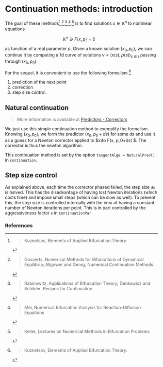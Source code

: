 # Continuation methods: introduction

The goal of these methods[^Kuz],[^Govaerts],[^Rabinowitz],[^Mei],[^Keller] is to find solutions $x\in\mathbb R^n$ to nonlinear equations

$$\mathbb R^n\ni F(x,p) = 0 \quad\tag{E}$$

as function of a real parameter $p$. Given a known solution $(x_0,p_0)$, we can continue it by computing a 1d curve of solutions $\gamma = (x(s),p(s))_{s\in I}$ passing through $(x_0,p_0)$.

For the sequel, it is convenient to use the following formalism [^Kuz]

1. prediction of the next point
2. correction
3. step size control.


## Natural continuation

> More information is available at [Predictors - Correctors](@ref)

We just use this simple continuation method to exemplify the  formalism.
Knowing $(x_0, p_0)$, we form the predictor $(x_0, p_0+ds)$ for some $ds$ and use it as a guess for a Newton corrector applied to $x\to F(x, p_0+ds)	$. The corrector is thus the newton algorithm.

This continuation method is set by the option `tangentAlgo = NaturalPred()` in `continuation`.

## Step size control

As explained above, each time the corrector phased failed, the step size ``ds`` is halved. This has the disadvantage of having lost Newton iterations (which costs time) and impose small steps (which can be slow as well). To prevent this, the step size is controlled internally with the idea of having a constant number of Newton iterations per point. This is in part controlled by the aggressiveness factor `a` in `ContinuationPar`.


### References

[^Kuz]:> Kuznetsov, Elements of Applied Bifurcation Theory.

[^Govaerts]:> Govaerts, Numerical Methods for Bifurcations of Dynamical Equilibria; Allgower and Georg, Numerical Continuation Methods

[^Rabinowitz]:> Rabinowitz, Applications of Bifurcation Theory; Dankowicz and Schilder, Recipes for Continuation

[^Mei]:> Mei, Numerical Bifurcation Analysis for Reaction-Diffusion Equations

[^Keller]:> Keller, Lectures on Numerical Methods in Bifurcation Problems
